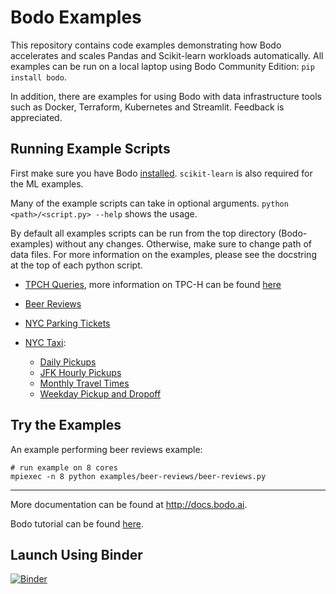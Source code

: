 # Bodo Examples

This repository contains code examples demonstrating how Bodo accelerates and scales
Pandas and Scikit-learn workloads automatically. All examples can be run on a local laptop
using Bodo Community Edition: `pip install bodo`.

In addition, there are examples for using Bodo with data infrastructure tools such as Docker, Terraform, Kubernetes and Streamlit.
Feedback is appreciated.


## Running Example Scripts

First make sure you have Bodo [installed](https://docs.bodo.ai/installation_and_setup/install).
`scikit-learn` is also required for the ML examples.

Many of the example scripts can take in optional arguments.
`python <path>/<script.py> --help` shows the usage.

By default all examples scripts can be run from the
top directory (Bodo-examples) without any changes.
Otherwise, make sure to change path of data files.
For more information on the examples,
please see the docstring at the top of each python script.

- [TPCH Queries](https://github.com/Bodo-inc/Bodo-examples/tree/master/examples/tpch), more information on TPC-H can be found [here](http://www.tpc.org/tpch/)

- [Beer Reviews](examples/beer-reviews/beer-reviews.py)

- [NYC Parking Tickets](examples/nyc-parking/nyc-parking.py)

- [NYC Taxi](examples/nyc-taxi):
    - [Daily Pickups](examples/nyc-taxi/get_daily_pickups.py)
    - [JFK Hourly Pickups](examples/nyc-taxi/jfk_hourly_pickups.py)
    - [Monthly Travel Times](examples/nyc-taxi/monthly_taxi_travel_times.py)
    - [Weekday Pickup and Dropoff](examples/nyc-taxi/weekday_taxi_trips_by_pickup_and_dropoff.py)

## Try the Examples

An example performing beer reviews example:

    # run example on 8 cores
    mpiexec -n 8 python examples/beer-reviews/beer-reviews.py


---------------------------
More documentation can be found at http://docs.bodo.ai.

Bodo tutorial can be found [here](https://github.com/Bodo-inc/Bodo-tutorial).


## Launch Using Binder

[![Binder](https://mybinder.org/badge_logo.svg)](https://mybinder.org/v2/gh/Bodo-inc/Bodo-examples/HEAD)
